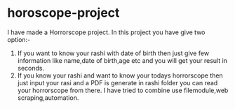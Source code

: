 # horoscope-project
I have made a Horrorscope project.
In this project you have give two option:-
  1. If you want to know your rashi with date of birth then just give few information like 
      name,date of birth,age etc and you will get your result in seconds.
  2. If you know your rashi and want to know your todays horrorscope then just input your 
      rasi  and a PDF is generate in rashi folder you can read your horrorscope from there.
I have tried to combine use filemodule,web scraping,automation.

